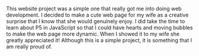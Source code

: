 This website project was a simple one that really got me into doing web
development. I decided to make a cute web page for my wife as a creative
surprise that I know that she would genuinely enjoy. I did take the time to
learn about P5 in JavaScript so that I could have hearts and moving bubbles
to make the web page more dynamic. When I showed it to my wife she greatly 
appreciated it! Although this is a simple project, it is something that I am 
really proud of.
